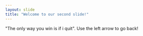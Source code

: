 ```yaml
---
layout: slide
title: "Welcome to our second slide!"
---
```

"The only way you win is if i quit".
Use the left arrow to go back!
